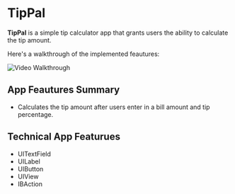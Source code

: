 # TipPal

**TipPal** is a simple tip calculator app that grants users the ability to
calculate the tip amount.

Here's a walkthrough of the implemented feautures:

<img src='https://media.giphy.com/media/sSyORdMoWsJKxfVLwE/giphy.gif'  title='Video Walkthrough' width='' alt='Video Walkthrough' />

## App Feautures Summary
- Calculates the tip amount after users enter in a bill amount and tip
  percentage. 

## Technical App Featurues
- UITextField
- UILabel
- UIButton
- UIView
- IBAction





